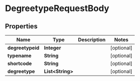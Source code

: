 

# DegreetypeRequestBody


## Properties

| Name | Type | Description | Notes |
|------------ | ------------- | ------------- | -------------|
|**degreetypeid** | **Integer** |  |  [optional] |
|**typename** | **String** |  |  [optional] |
|**shortcode** | **String** |  |  [optional] |
|**degreetype** | **List&lt;String&gt;** |  |  [optional] |



